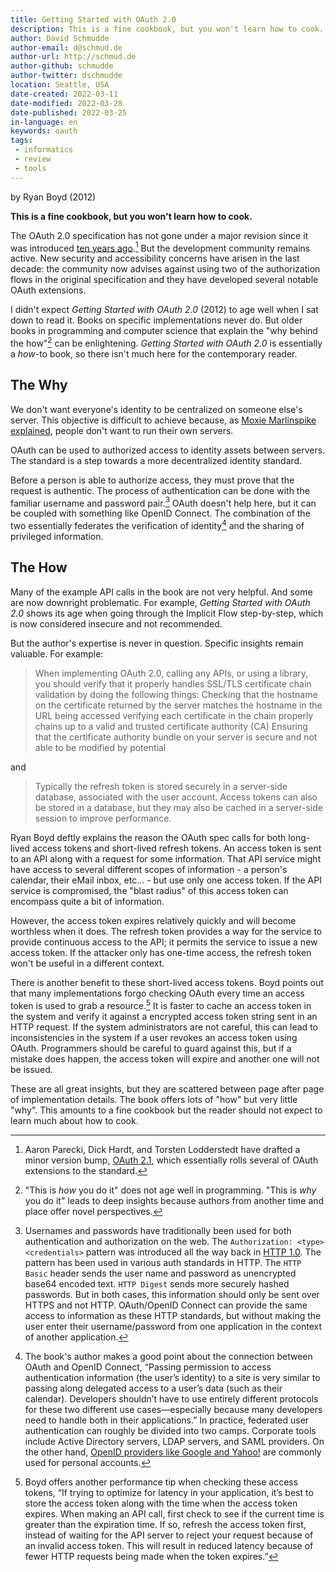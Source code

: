 ```yaml
---
title: Getting Started with OAuth 2.0
description: This is a fine cookbook, but you won't learn how to cook.
author: David Schmudde
author-email: d@schmud.de
author-url: http://schmud.de
author-github: schmudde
author-twitter: dschmudde
location: Seattle, USA
date-created: 2022-03-11
date-modified: 2022-03-28
date-published: 2022-03-25
in-language: en
keywords: oauth
tags:
 - informatics
 - review
 - tools
---
```


by Ryan Boyd (2012)

**This is a fine cookbook, but you won't learn how to cook.**

The OAuth 2.0 specification has not gone under a major revision since it was introduced [ten years ago](https://datatracker.ietf.org/doc/html/rfc6749).[^aaronpk] But the development community remains active. New security and accessibility concerns have arisen in the last decade: the community now advises against using two of the authorization flows in the original specification and they have developed several notable OAuth extensions.

[^aaronpk]: Aaron Parecki, Dick Hardt, and Torsten Lodderstedt have drafted a minor version bump, [OAuth 2.1](https://aaronparecki.com/2020/03/11/14/oauth-2-1), which essentially rolls several of OAuth extensions to the standard.

I didn't expect *Getting Started with OAuth 2.0* (2012) to age well when I sat down to read it. Books on specific implementations never do. But older books in programming and computer science that explain the "why behind the how"[^why-how] can be enlightening. *Getting Started with OAuth 2.0* is essentially a *how*-to book, so there isn't much here for the contemporary reader.

[^why-how]: "This is *how* you do it" does not age well in programming. "This is *why* you do it" leads to deep insights because authors from another time and place offer novel perspectives.

## The Why

We don't want everyone's identity to be centralized on someone else's server. This objective is difficult to achieve because, as [Moxie Marlinspike explained](https://moxie.org/2022/01/07/web3-first-impressions.html), people don't want to run their own servers.

OAuth can be used to authorized access to identity assets between servers. The standard is a step towards a more decentralized identity standard.

Before a person is able to authorize access, they must prove that the request is authentic. The process of authentication can be done with the familiar username and password pair.[^authentication] OAuth doesn't help here, but it can be coupled with something like OpenID Connect. The combination of the two essentially federates the verification of identity[^oidc] and the sharing of privileged information.

[^authentication]: Usernames and passwords have traditionally been used for both authentication and authorization on the web. The `Authorization: <type> <credentials>` pattern was introduced all the way back in [HTTP 1.0](https://www.rfc-editor.org/rfc/rfc1945). The pattern has been used in various auth standards in HTTP. The `HTTP Basic` header sends the user name and password as unencrypted base64 encoded text. `HTTP Digest` sends more securely hashed passwords. But in both cases, this information should only be sent over HTTPS and not HTTP. OAuth/OpenID Connect can provide the same access to information as these HTTP standards, but without making the user enter their username/password from one application in the context of another application.

[^oidc]: The book's author makes a good point about the connection between OAuth and OpenID Connect, &ldquo;Passing permission to access authentication information (the user’s identity) to a site is very similar to passing along delegated access to a user’s data (such as their calendar). Developers shouldn’t have to use entirely different protocols for these two different use cases—especially because many developers need to handle both in their applications.&rdquo; In practice, federated user authentication can roughly be divided into two camps. Corporate tools include Active Directory servers, LDAP servers, and SAML providers. On the other hand, [OpenID providers like Google and Yahoo!](https://en.wikipedia.org/wiki/List_of_OAuth_providers) are commonly used for personal accounts.

## The How

Many of the example API calls in the book are not very helpful. And some are now downright problematic. For example, *Getting Started with OAuth 2.0* shows its age when going through the Implicit Flow step-by-step, which is now considered insecure and not recommended.

But the author's expertise is never in question. Specific insights remain valuable. For example:

> When implementing OAuth 2.0, calling any APIs, or using a library, you should verify that it properly handles SSL/TLS certificate chain validation by doing the following things: Checking that the hostname on the certificate returned by the server matches the hostname in the URL being accessed verifying each certificate in the chain properly chains up to a valid and trusted certificate authority (CA) Ensuring that the certificate authority bundle on your server is secure and not able to be modified by potential

and

> Typically the refresh token is stored securely in a server-side database, associated with the user account. Access tokens can also be stored in a database, but they may also be cached in a server-side session to improve performance.

Ryan Boyd deftly explains the reason the OAuth spec calls for both long-lived access tokens and short-lived refresh tokens. An access token is sent to an API along with a request for some information. That API service might have access to several different scopes of information - a person's calendar, their eMail inbox, etc... - but use only one access token. If the API service is compromised, the "blast radius" of this access token can encompass quite a bit of information.

However, the access token expires relatively quickly and will become worthless when it does. The refresh token provides a way for the service to provide continuous access to the API; it permits the service to issue a new access token. If the attacker only has one-time access, the refresh token won't be useful in a different context.

There is another benefit to these short-lived access tokens. Boyd points out that many implementations forgo checking OAuth every time an access token is used to grab a resource.[^oauth-tip] It is faster to cache an access token in the system and verify it against a encrypted access token string sent in an HTTP request. If the system administrators are not careful, this can lead to inconsistencies in the system if a user revokes an access token using OAuth. Programmers should be careful to guard against this, but if a mistake does happen, the access token will expire and another one will not be issued.

[^oauth-tip]: Boyd offers another performance tip when checking these access tokens, &ldquo;If trying to optimize for latency in your application, it’s best to store the access token along with the time when the access token expires. When making an API call, first check to see if the current time is greater than the expiration time. If so, refresh the access token first, instead of waiting for the API server to reject your request because of an invalid access token. This will result in reduced latency because of fewer HTTP requests being made when the token expires.&rdquo;

These are all great insights, but they are scattered between page after page of implementation details. The book offers lots of "how" but very little "why". This amounts to a fine cookbook but the reader should not expect to learn much about how to cook.

